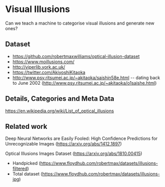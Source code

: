 # Visual Illusions

Can we teach a machine to categorise visual illusions and generate new ones? 

## Dataset

* https://github.com/robertmaxwilliams/optical-illusion-dataset
* https://www.moillusions.com/
* http://viperlib.york.ac.uk/
* https://twitter.com/AkiyoshiKitaoka
* http://www.psy.ritsumei.ac.jp/~akitaoka/saishin58e.html -- dating back to June 2002 (http://www.psy.ritsumei.ac.jp/~akitaoka/o1saishe.html)

## Details, Categories and Meta Data

https://en.wikipedia.org/wiki/List_of_optical_illusions

## Related work

Deep Neural Networks are Easily Fooled: High Confidence Predictions for Unrecognizable Images (https://arxiv.org/abs/1412.1897)

Optical Illusions Images Dataset
(https://arxiv.org/abs/1810.00415)

* Handpicked (https://www.floydhub.com/robertmax/datasets/illusions-filtered)
* Total dataset (https://www.floydhub.com/robertmax/datasets/illusions-jpg)
